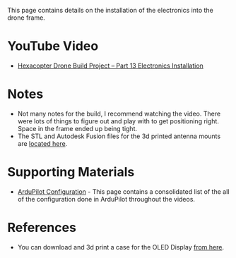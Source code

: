 This page contains details on the installation of the electronics into the drone frame.

# YouTube Video
- [Hexacopter Drone Build Project – Part 13 Electronics Installation](https://youtu.be/XXX)

# Notes
- Not many notes for the build, I recommend watching the video. There were lots of things to figure out and play with to get positioning right. Space in the frame ended up being tight.
- The STL and Autodesk Fusion files for the 3d printed antenna mounts are [located here](../../3d-print-files/antenna-l-bracket/).


# Supporting Materials
- [ArduPilot Configuration](../ArduPilot-Config/ArduPilot-Config.md) - This page contains a consolidated list of the all of the configuration done in ArduPilot throughout the videos.

# References 
- You can download and 3d print a case for the OLED Display [from here](https://www.thingiverse.com/thing:3765981).

